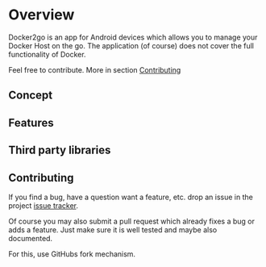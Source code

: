# Overview
Docker2go is an app for Android devices which allows you to manage your Docker Host on the go.
The application (of course) does not cover the full functionality of Docker.

Feel free to contribute. More in section [Contributing](#contributing)

## Concept

## Features

## Third party libraries

## Contributing
If you find a bug, have a question want a feature, etc. drop an issue in the project [issue tracker](https://github.com/davidkroell/docker2go/issues).

Of course you may also submit a pull request which already fixes a bug or adds a feature.
Just make sure it is well tested and maybe also documented.

For this, use GitHubs fork mechanism.
